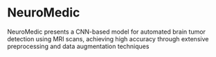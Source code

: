# NeuroMedic
NeuroMedic presents a CNN-based model for automated brain tumor detection using MRI scans, achieving high accuracy through extensive preprocessing and data augmentation techniques
